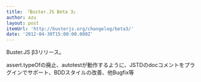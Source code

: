 ```yaml
---
title: 『Buster.JS Beta 3』
author: azu
layout: post
itemUrl: 'http://busterjs.org/changelog/beta3/'
date: '2012-04-30T15:00:00.000Z'
---
```

Buster.JS β3リリース。

assert.typeOfの廃止、autotestが動作するように、JSTDのdocコメントをプラグインでサポート、BDDスタイルの改善、他Bugfix等

